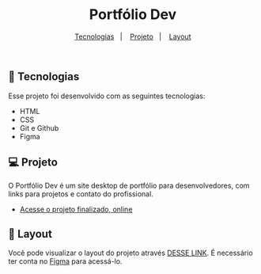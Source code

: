 <h1 align="center"> Portfólio Dev </h1>

<p align="center">
  <a href="#-tecnologias">Tecnologias</a>&nbsp;&nbsp;&nbsp;|&nbsp;&nbsp;&nbsp;
  <a href="#-projeto">Projeto</a>&nbsp;&nbsp;&nbsp;|&nbsp;&nbsp;&nbsp;
  <a href="#-layout">Layout</a>
</p>

<br>

## 🚀 Tecnologias

Esse projeto foi desenvolvido com as seguintes tecnologias:

- HTML
- CSS
- Git e Github
- Figma

## 💻 Projeto

O Portfólio Dev é um site desktop de portfólio para desenvolvedores, com links para projetos e contato do profissional.

- [Acesse o projeto finalizado, online](https://jonasmaia12.github.io/DevLinks/)

## 🔖 Layout

Você pode visualizar o layout do projeto através [DESSE LINK](https://www.figma.com/community/file/1387080701963671866). É necessário ter conta no [Figma](https://figma.com) para acessá-lo.
